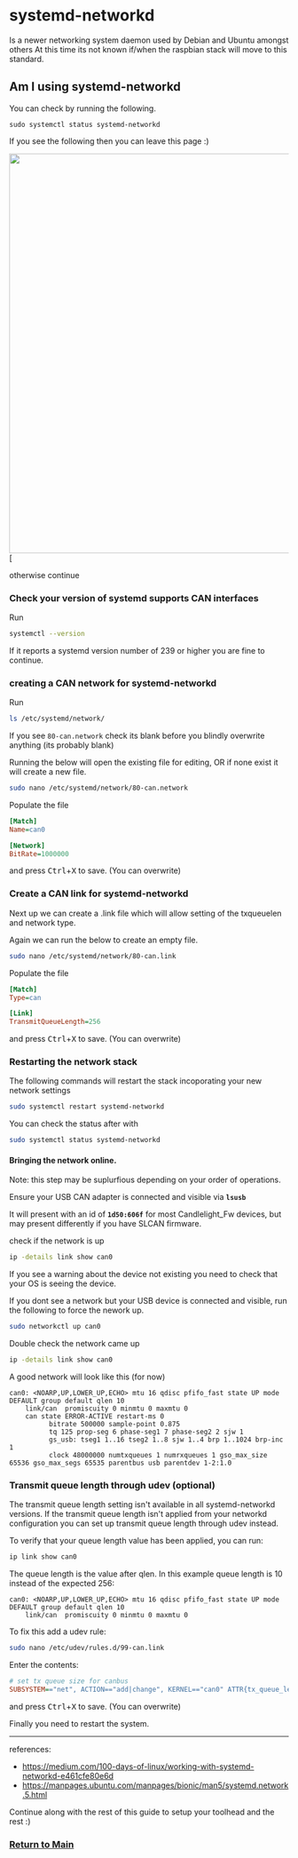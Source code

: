 # systemd-networkd 

Is a newer networking system daemon used by Debian and Ubuntu amongst others
At this time its not known if/when the raspbian stack will move to this standard.


## Am I using systemd-networkd


You can check by running the following.

`sudo systemctl status systemd-networkd`

If you see the following then you can leave this page :)

  [<img src='../images/systemctrlsystemd-networkd.png' width='720'>](../images/systemctrlsystemd-networkd.png) [


otherwise continue

### Check your version of systemd supports CAN interfaces

Run 
```bash
systemctl --version
```

If it reports a systemd version number of 239 or higher you are fine to continue.


### creating a CAN network for systemd-networkd

Run 
```bash
ls /etc/systemd/network/
```

If you see `80-can.network` check its blank before you blindly overwrite anything (its probably blank)

Running the below will open the existing file for editing, OR if none exist it will create a new file.
```bash
sudo nano /etc/systemd/network/80-can.network
```

Populate the file

```ini
[Match]
Name=can0

[Network]
BitRate=1000000
```

and press <kbd>Ctrl</kbd>+<kbd>X</kbd> to save. (You can overwrite)

### Create a CAN link for systemd-networkd

Next up we can create a .link file which will allow setting of the txqueuelen and network type.

Again we can run the below to create an empty file.
```bash
sudo nano /etc/systemd/network/80-can.link
``` 

Populate the file

```ini
[Match]
Type=can

[Link]
TransmitQueueLength=256
```

and press <kbd>Ctrl</kbd>+<kbd>X</kbd> to save. (You can overwrite)


### Restarting the network stack

The following commands will restart the stack incoporating your new network settings

```bash
sudo systemctl restart systemd-networkd
```

You can check the status after with

```bash
sudo systemctl status systemd-networkd
```



#### Bringing the network online.

Note: this step may be suplurfious depending on your order of operations.

Ensure your USB CAN adapter is connected and visible via **`lsusb`**

It will present with an id of **`1d50:606f`** for most Candlelight_Fw devices, but may present differently if you have SLCAN firmware.


check if the network is up

```bash
ip -details link show can0
```

If you see a warning about the device not existing you need to check that your OS is seeing the device.


If you dont see a network but your USB device is connected and visible, run the following to force the nework up.

```bash
sudo networkctl up can0
```


Double check the network came up

```bash
ip -details link show can0
```

A good network will look like this (for now)

```console
can0: <NOARP,UP,LOWER_UP,ECHO> mtu 16 qdisc pfifo_fast state UP mode DEFAULT group default qlen 10
    link/can  promiscuity 0 minmtu 0 maxmtu 0 
    can state ERROR-ACTIVE restart-ms 0 
          bitrate 500000 sample-point 0.875 
          tq 125 prop-seg 6 phase-seg1 7 phase-seg2 2 sjw 1
          gs_usb: tseg1 1..16 tseg2 1..8 sjw 1..4 brp 1..1024 brp-inc 1
          clock 48000000 numtxqueues 1 numrxqueues 1 gso_max_size 65536 gso_max_segs 65535 parentbus usb parentdev 1-2:1.0
```

### Transmit queue length through udev (optional)

The transmit queue length setting isn't available in all systemd-networkd versions. If the transmit queue length isn't applied from your networkd configuration you can set up transmit queue length through udev instead.

To verify that your queue length value has been applied, you can run:
```bash
ip link show can0
```

The queue length is the value after qlen. In this example queue length is 10 instead of the expected 256:
```console
can0: <NOARP,UP,LOWER_UP,ECHO> mtu 16 qdisc pfifo_fast state UP mode DEFAULT group default qlen 10
    link/can  promiscuity 0 minmtu 0 maxmtu 0 
```

To fix this add a udev rule:
```bash
sudo nano /etc/udev/rules.d/99-can.link
```

Enter the contents:
```ini
# set tx queue size for canbus
SUBSYSTEM=="net", ACTION=="add|change", KERNEL=="can0" ATTR{tx_queue_len}="256"
```

and press <kbd>Ctrl</kbd>+<kbd>X</kbd> to save. (You can overwrite)

Finally you need to restart the system.


---

references: 
 - https://medium.com/100-days-of-linux/working-with-systemd-networkd-e461cfe80e6d  
 - https://manpages.ubuntu.com/manpages/bionic/man5/systemd.network.5.html




Continue along with the rest of this guide to setup your toolhead and the rest :)

### [Return to Main](../index.md)